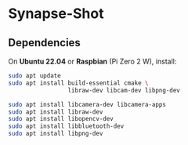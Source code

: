 

# Synapse-Shot

## Dependencies

On **Ubuntu 22.04** or **Raspbian** (Pi Zero 2 W), install:

```bash
sudo apt update
sudo apt install build-essential cmake \
                 libraw-dev libcam-dev libpng-dev

sudo apt install libcamera-dev libcamera-apps
sudo apt install libraw-dev
sudo apt install libopencv-dev
sudo apt install libbluetooth-dev
sudo apt install libpng-dev